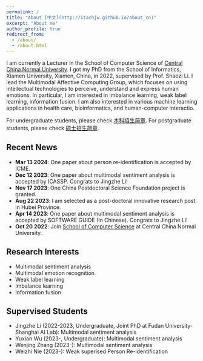 ```yaml
---
permalink: /
title: "About [中文](http://itachjw.github.io/about_cn)"
excerpt: "About me"
author_profile: true
redirect_from: 
  - /about/
  - /about.html
---
```


I am currently a Lecturer in the School of Computer Science of [Central China Normal University](https://english.ccnu.edu.cn/). I got my PhD from the School of Informatics, Xiamen University, Xiamen, China, in 2022, supervised by Prof. Shaozi Li. I lead the Multimodal Affective Computing Group, which focuses on using  intellectual technologies to perceive, understand and express human emotions. In particular, I am interested in imbalance learning, weak label learning, information fusion. I am also interested in various machine learning applications in health care, bioinformatics, and human-computer interactio.

For undergraduate students, please check [本科招生简章](http://itachjw.github.io/about_cn). For postgraduate students, please check [硕士招生简章](http://itachjw.github.io/about_cn).

## Recent News
* **Mar 13 2024**: One paper about person re-identification is accepted by ICME.
* **Dec 12 2023**: One paper about multimodal sentiment analysis is accepted by ICASSP. Congrats to Jingzhe Li!
* **Nov 17 2023**: One China Postdoctoral Science Foundation project is granted.
* **Aug 22 2023**: I am selected as a post-doctoral innovative research post in Hubei Province.
* **Apr 14 2023**: One paper about multimodal sentiment analysis is accepted by SOFTWARE GUIDE (In Chinese). Congrats to Jingzhe Li!
* **Oct 20 2022**: Join [School of Computer Science](https://cs.ccnu.edu.cn/) at Central China Normal University.

## Research Interests
* Multimodal sentiment analysis
* Multimodal emotion recognition
* Weak label learning
* Imbalance learning
* Information fusion

## Supervised Students
* Jingzhe Li (2022-2023, Undergraduate, Joint PhD at Fudan University-Shanghai AI Lab): Multimodal sentiment analysis
* Yuxian Wu (2023-, Undergraduate): Multimodal sentiment analysis
* Wenjing Zhang (2023-): Multimodal sentiment analysis
* Weizhi Nie (2023-): Weak superised Person Re-identification

